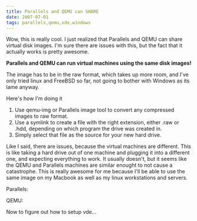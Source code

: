```yaml
---
title: Parallels and QEMU can SHARE 
date: 2007-07-01
tags: parallels,qemu,vde,windows
---
```

Wow, this is really cool. I just realized that Parallels and QEMU can share virtual disk images. I'm sure there are issues with this, but the fact that it actually works is pretty awesome.

<strong>Parallels and QEMU can run virtual machines using the same disk images!</strong>

The image has to be in the raw format, which takes up more room, and I've only tried linux and FreeBSD so far, not going to bother with Windows as its lame anyway.

Here's how I'm doing it <ol><li>Use qemu-img or Parallels image tool to convert any compressed images to raw format.</li><li>Use a symlink to create a file with the right extension, either .raw or .hdd, depending on which program the drive was created in.</li><li>Simply select that file as the source for your new hard drive.</li></ol>

Like I said, there are issues, because the virtual machines are different. This is like taking a hard drive out of one machine and plugging it into a different one, and expecting everything to work. It usually doesn't, but it seems like the QEMU and Parallels machines are similar enought to not cause a catastrophe. This is really awesome for me because I'll be able to use the same image on my Macbook as well as my linux workstations and servers.

Parallels:


QEMU:


Now to figure out how to setup vde...

